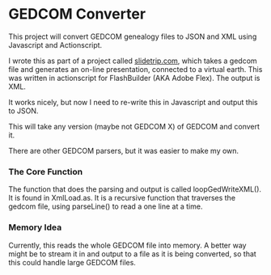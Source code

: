 # GEDCOM Converter

This project will convert GEDCOM genealogy files to JSON and XML using Javascript and Actionscript.

I wrote this as part of a project called [slidetrip.com](http://slidetrip.com), which takes a gedcom file and generates an on-line presentation, 
connected to a virtual earth.  This was written in actionscript for FlashBuilder (AKA Adobe Flex).  The output is XML.

It works nicely, but now I need to re-write this in Javascript and output this to JSON.

This will take any version (maybe not GEDCOM X) of GEDCOM and convert it.

There are other GEDCOM parsers, but it was easier to make my own.

### The Core Function

The function that does the parsing and output is called loopGedWriteXML().  It is found in XmlLoad.as.  It is a recursive
function that traverses the gedcom file, using parseLine() to read a one line at a time.

### Memory Idea

Currently, this reads the whole GEDCOM file into memory.  A better way might be to stream it in and output to a file as
it is being converted, so that this could handle large GEDCOM files.




